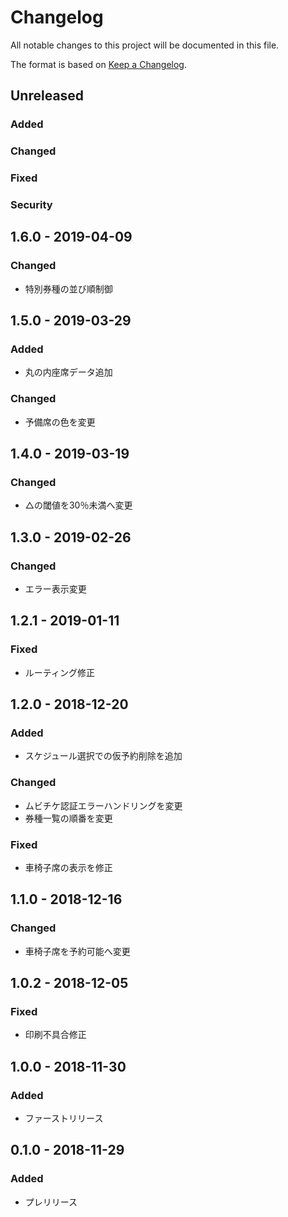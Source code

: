 # Changelog
All notable changes to this project will be documented in this file.

The format is based on [Keep a Changelog](http://keepachangelog.com/).

## Unreleased
### Added

### Changed

### Fixed

### Security

## 1.6.0 - 2019-04-09
### Changed
- 特別券種の並び順制御

## 1.5.0 - 2019-03-29
### Added
- 丸の内座席データ追加
### Changed
- 予備席の色を変更

## 1.4.0 - 2019-03-19
### Changed
- △の閾値を30％未満へ変更

## 1.3.0 - 2019-02-26
### Changed
- エラー表示変更

## 1.2.1 - 2019-01-11
### Fixed
- ルーティング修正

## 1.2.0 - 2018-12-20
### Added
- スケジュール選択での仮予約削除を追加
### Changed
- ムビチケ認証エラーハンドリングを変更
- 券種一覧の順番を変更
### Fixed
- 車椅子席の表示を修正

## 1.1.0 - 2018-12-16
### Changed
- 車椅子席を予約可能へ変更

## 1.0.2 - 2018-12-05
### Fixed
- 印刷不具合修正

## 1.0.0 - 2018-11-30
### Added
- ファーストリリース

## 0.1.0 - 2018-11-29
### Added
- プレリリース